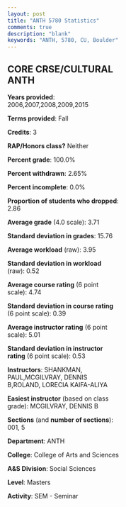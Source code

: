 ```yaml
---
layout: post
title: "ANTH 5780 Statistics"
comments: true
description: "blank"
keywords: "ANTH, 5780, CU, Boulder"
--- 
```

<head>
<script src="https://ajax.googleapis.com/ajax/libs/jquery/2.1.3/jquery.min.js"></script>
<script src="https://dl.dropboxusercontent.com/s/pc42nxpaw1ea4o9/highcharts.js?dl=0"></script>
<!-- <script src="../assets/js/highcharts.js"></script> -->
<style type="text/css">@font-face {
	font-family: "Bebas Neue";
	src: url(https://www.filehosting.org/file/details/544349/BebasNeue%20Regular.otf) format("opentype");
	}
	h1.Bebas { 
		font-family: "Bebas Neue", Verdana, Tahoma;
	}
</style>
</head>
<body>
	<div id="container" style="float: right; width: 45%; height: 88%; margin-left: 2.5%; margin-right: 2.5%;"></div>
	<script language="JavaScript">
		$(document).ready(function() {
		var chart = {type: 'column'};
		var title = {text: 'Grade Distribution'};
		var xAxis = {categories: ['A','B','C','D','F'],crosshair: true};
		var yAxis = {min: 0,title: {text: 'Percentage'}};
		var tooltip = {headerFormat: '<center><b><span style="font-size:20px">{point.key}</span></b></center>',
		               pointFormat: '<td style="padding:0"><b>{point.y:.1f}%</b></td>',
		               footerFormat: '</table>',shared: true,useHTML: true};
		var plotOptions = {column: {pointPadding: 0.0,borderWidth: 0}};  
		var credits = {enabled: false};var series= [{name: 'Percent',data: [76.47,22.06,0.0,0.0,1.47,]}];
		var json = {};
		json.chart = chart;
		json.title = title;
		json.tooltip = tooltip;
		json.xAxis = xAxis;
		json.yAxis = yAxis;  
		json.series = series;
		json.plotOptions = plotOptions;  
		json.credits = credits;
		$('#container').highcharts(json);
	});
	</script>
</body>
			   
## CORE CRSE/CULTURAL ANTH

**Years provided**: 2006,2007,2008,2009,2015

**Terms provided**: Fall

**Credits**: 3

**RAP/Honors class?** Neither

**Percent grade**: 100.0%

**Percent withdrawn**: 2.65%

**Percent incomplete**: 0.0%

**Proportion of students who dropped**: 2.86

**Average grade** (4.0 scale): 3.71

**Standard deviation in grades**: 15.76

**Average workload** (raw): 3.95

**Standard deviation in workload** (raw): 0.52

**Average course rating** (6 point scale): 4.74

**Standard deviation in course rating** (6 point scale): 0.39

**Average instructor rating** (6 point scale): 5.01

**Standard deviation in instructor rating** (6 point scale): 0.53

**Instructors**: SHANKMAN, PAUL,MCGILVRAY, DENNIS B,ROLAND, LORECIA KAIFA-ALIYA

**Easiest instructor** (based on class grade): MCGILVRAY, DENNIS B

**Sections** (and **number of sections**): 001, 5

**Department**: ANTH

**College**: College of Arts and Sciences

**A&S Division**: Social Sciences

**Level**: Masters

**Activity**: SEM - Seminar